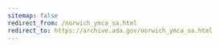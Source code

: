 ```yaml
---
sitemap: false 
redirect_from: /norwich_ymca_sa.html 
redirect_to: https://archive.ada.gov/norwich_ymca_sa.html 
---
```

